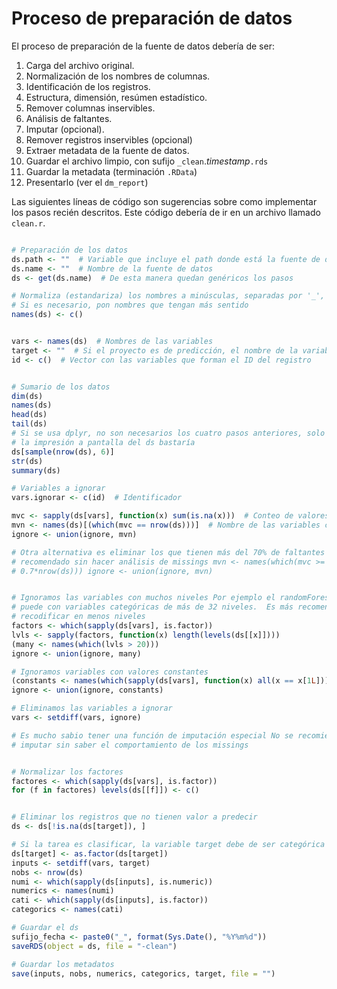 Proceso de preparación de datos
========================================================

El proceso de preparación de la fuente de datos debería de ser:

1. Carga del archivo original.
2. Normalización de los nombres de columnas.
3. Identificación de los registros.
4. Estructura, dimensión, resúmen estadístico.
5. Remover columnas inservibles.
6. Análisis de faltantes.
7. Imputar (opcional).
8. Remover registros inservibles  (opcional)
9. Extraer metadata de la fuente de datos.
10. Guardar el archivo limpio, con  sufijo  `_clean`.*timestamp*`.rds`
11. Guardar la metadata (terminación `.RData`)
12. Presentarlo (ver el `dm_report`)

Las siguientes líneas de código son sugerencias sobre como implementar los pasos
recién descritos. Este código debería de ir en un archivo llamado `clean.r`.


```r

# Preparación de los datos
ds.path <- ""  # Variable que incluye el path donde está la fuente de datos (ds)
ds.name <- ""  # Nombre de la fuente de datos
ds <- get(ds.name)  # De esta manera quedan genéricos los pasos

# Normaliza (estandariza) los nombres a minúsculas, separadas por '_', o'.'
# Si es necesario, pon nombres que tengan más sentido
names(ds) <- c()


vars <- names(ds)  # Nombres de las variables
target <- ""  # Si el proyecto es de predicción, el nombre de la variable a predecir
id <- c()  # Vector con las variables que forman el ID del registro


# Sumario de los datos
dim(ds)
names(ds)
head(ds)
tail(ds)
# Si se usa dplyr, no son necesarios los cuatro pasos anteriores, solo con
# la impresión a pantalla del ds bastaría
ds[sample(nrow(ds), 6)]
str(ds)
summary(ds)

# Variables a ignorar
vars.ignorar <- c(id)  # Identificador

mvc <- sapply(ds[vars], function(x) sum(is.na(x)))  # Conteo de valores faltantes
mvn <- names(ds)[(which(mvc == nrow(ds)))]  # Nombre de las variables con todas faltantes
ignore <- union(ignore, mvn)

# Otra alternativa es eliminar los que tienen más del 70% de faltantes No
# recomendado sin hacer análisis de missings mvn <- names(which(mvc >=
# 0.7*nrow(ds))) ignore <- union(ignore, mvn)


# Ignoramos las variables con muchos niveles Por ejemplo el randomForest no
# puede con variables categóricas de más de 32 niveles.  Es más recomendable
# recodificar en menos niveles
factors <- which(sapply(ds[vars], is.factor))
lvls <- sapply(factors, function(x) length(levels(ds[[x]])))
(many <- names(which(lvls > 20)))
ignore <- union(ignore, many)

# Ignoramos variables con valores constantes
(constants <- names(which(sapply(ds[vars], function(x) all(x == x[1L])))))
ignore <- union(ignore, constants)

# Eliminamos las variables a ignorar
vars <- setdiff(vars, ignore)

# Es mucho sabio tener una función de imputación especial No se recomienda
# imputar sin saber el comportamiento de los missings


# Normalizar los factores
factores <- which(sapply(ds[vars], is.factor))
for (f in factores) levels(ds[[f]]) <- c()


# Eliminar los registros que no tienen valor a predecir
ds <- ds[!is.na(ds[target]), ]

# Si la tarea es clasificar, la variable target debe de ser categórica
ds[target] <- as.factor(ds[target])
inputs <- setdiff(vars, target)
nobs <- nrow(ds)
numi <- which(sapply(ds[inputs], is.numeric))
numerics <- names(numi)
cati <- which(sapply(ds[inputs], is.factor))
categorics <- names(cati)

# Guardar el ds
sufijo_fecha <- paste0("_", format(Sys.Date(), "%Y%m%d"))
saveRDS(object = ds, file = "-clean")

# Guardar los metadatos
save(inputs, nobs, numerics, categorics, target, file = "")

```



